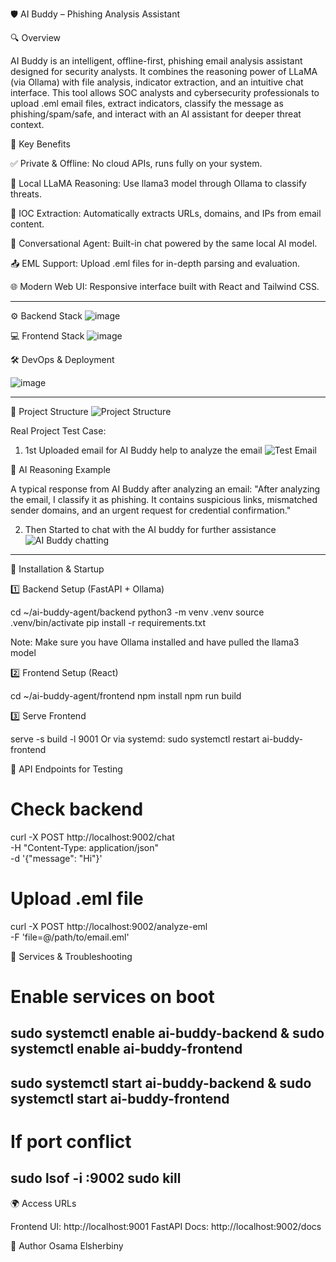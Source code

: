 🛡️ AI Buddy – Phishing Analysis Assistant

🔍 Overview

AI Buddy is an intelligent, offline-first, phishing email analysis assistant designed for security analysts. It combines the reasoning power of LLaMA (via Ollama) with file analysis, indicator extraction, and an intuitive chat interface. This tool allows SOC analysts and cybersecurity professionals to upload .eml email files, extract indicators, classify the message as phishing/spam/safe, and interact with an AI assistant for deeper threat context.

🎯 Key Benefits

✅ Private & Offline: No cloud APIs, runs fully on your system.

🤖 Local LLaMA Reasoning: Use llama3 model through Ollama to classify threats.

📎 IOC Extraction: Automatically extracts URLs, domains, and IPs from email content.

💬 Conversational Agent: Built-in chat powered by the same local AI model.

📤 EML Support: Upload .eml files for in-depth parsing and evaluation.

🌐 Modern Web UI: Responsive interface built with React and Tailwind CSS.

-------------------------------------------------------------------------------------
⚙️ Backend Stack
![image](https://github.com/user-attachments/assets/03dd0fe4-cceb-47bc-96cc-137dd6204b8e)

💻 Frontend Stack
![image](https://github.com/user-attachments/assets/2ced3670-869d-47b4-94c4-0ecc1e1004e3)

🛠️ DevOps & Deployment

![image](https://github.com/user-attachments/assets/cc511624-8986-4e36-aec1-9d6f33f46d86)

-------------------------------------------------------------------------------------
📁 Project Structure
![Project Structure](https://github.com/user-attachments/assets/0c1a5c58-e1fe-4179-bab1-a071acb3dedd)


Real Project Test Case:
1. 1st Uploaded email for AI Buddy help to analyze the email
![Test Email](https://github.com/user-attachments/assets/5107e9d0-e9c2-434b-b3ef-0da2eb4e8ddd)

🧠 AI Reasoning Example

A typical response from AI Buddy after analyzing an email:
"After analyzing the email, I classify it as phishing. It contains suspicious links, mismatched sender domains, and an urgent request for credential confirmation."

2. Then Started to chat with the AI buddy for further assistance
![AI Buddy chatting](https://github.com/user-attachments/assets/f2c35fe1-f22e-4afc-97bb-6aacd20f3474)

-------------------------------------------------------------------------------------
🚀 Installation & Startup

1️⃣ Backend Setup (FastAPI + Ollama)

cd ~/ai-buddy-agent/backend
python3 -m venv .venv
source .venv/bin/activate
pip install -r requirements.txt

Note: Make sure you have Ollama installed and have pulled the llama3 model

2️⃣ Frontend Setup (React)

cd ~/ai-buddy-agent/frontend
npm install
npm run build

3️⃣ Serve Frontend

serve -s build -l 9001
Or via systemd:
sudo systemctl restart ai-buddy-frontend

🧪 API Endpoints for Testing

# Check backend
curl -X POST http://localhost:9002/chat \
  -H "Content-Type: application/json" \
  -d '{"message": "Hi"}'

# Upload .eml file
curl -X POST http://localhost:9002/analyze-eml \
  -F 'file=@/path/to/email.eml'

🔄 Services & Troubleshooting

# Enable services on boot
sudo systemctl enable ai-buddy-backend
&
sudo systemctl enable ai-buddy-frontend
---------------------------------------
sudo systemctl start ai-buddy-backend
&
sudo systemctl start ai-buddy-frontend
---------------------------------------
# If port conflict
sudo lsof -i :9002
sudo kill <PID>
---------------------------------------

🌍 Access URLs

Frontend UI: http://localhost:9001
FastAPI Docs: http://localhost:9002/docs

👤 Author
Osama Elsherbiny
